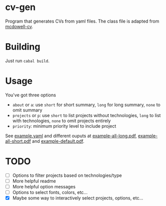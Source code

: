 # cv-gen
Program that generates CVs from yaml files.
The class file is adapted from [mcdowell-cv](https://github.com/dnl-blkv/mcdowell-cv).

# Building
Just run `cabal build`.

# Usage
You've got three options
- `about` or `a`: use `short` for short summary, `long` for long summary, `none` to omit summary
- `projects` or `p`: use `short` to list projects without technologies, `long` to list with technologies, `none` to omit projects entirely
- `priority`: minimum priority level to include project

See [example.yaml](example/example.yaml) and different ouputs at [example-all-long.pdf](example/example-all-long.pdf), [example-all-short.pdf](example/example-all-short.pdf) and [example-default.pdf](example/example-default.pdf).

# TODO
- [ ] Options to filter projects based on technologies/type
- [ ] More helpful readme
- [ ] More helpful option messages
- [ ] Options to select fonts, colors, etc...
- [x] Maybe some way to interactively select projects, options, etc...
